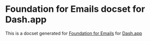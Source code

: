 # Foundation for Emails docset for Dash.app

This is a docset generated for [Foundation for Emails](http://foundation.zurb.com/emails/docs/) for [Dash.app](https://kapeli.com/dash)